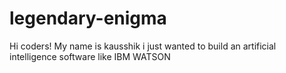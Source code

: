 # legendary-enigma
Hi coders!
My name is kausshik i just wanted to build an artificial intelligence software like IBM WATSON
